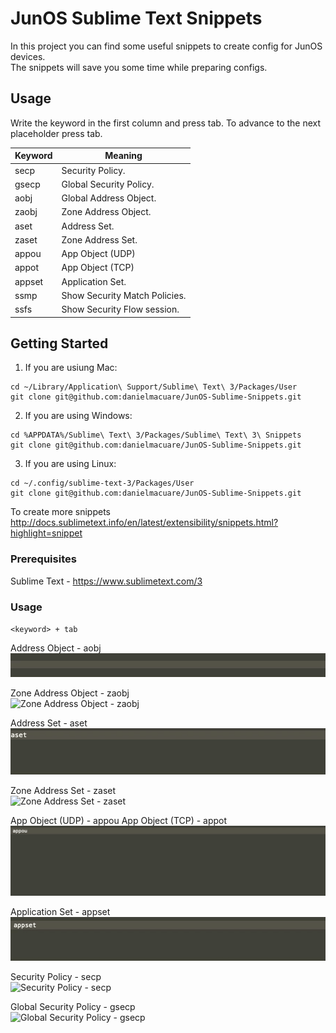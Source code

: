 # JunOS Sublime Text Snippets

In this project you can find some useful snippets to create config for JunOS devices.  
The snippets will save you some time while preparing configs.  


## Usage
Write the keyword in the first column and press tab. To advance to the next placeholder press tab. 

Keyword | Meaning
------- | -------
secp | Security Policy.
gsecp | Global Security Policy.
aobj | Global Address Object.
zaobj | Zone Address Object.
aset | Address Set.
zaset | Zone Address Set.
appou | App Object (UDP)
appot | App Object (TCP)
appset | Application Set.
ssmp | Show Security Match Policies.
ssfs | Show Security Flow session.


## Getting Started
1. If you are usiung Mac:
```
cd ~/Library/Application\ Support/Sublime\ Text\ 3/Packages/User
git clone git@github.com:danielmacuare/JunOS-Sublime-Snippets.git 
```

2. If you are using Windows:
```
cd %APPDATA%/Sublime\ Text\ 3/Packages/Sublime\ Text\ 3\ Snippets
git clone git@github.com:danielmacuare/JunOS-Sublime-Snippets.git 
```
3. If you are using Linux:
```
cd ~/.config/sublime-text-3/Packages/User
git clone git@github.com:danielmacuare/JunOS-Sublime-Snippets.git
```


To create more snippets
http://docs.sublimetext.info/en/latest/extensibility/snippets.html?highlight=snippet



### Prerequisites
Sublime Text - https://www.sublimetext.com/3


### Usage
`<keyword> + tab`

Address Object - aobj  
![Address Object - aobj](https://github.com/danielmacuare/JunOS-Sublime-Snippets/blob/master/gifs/aobj.gif)


Zone Address Object - zaobj  
![Zone Address Object - zaobj](https://github.com/danielmacuare/JunOS-Sublime-Snippets/blob/master/gifs/zaobj.gif)


Address Set - aset  
![Address Set - aset](https://github.com/danielmacuare/JunOS-Sublime-Snippets/blob/master/gifs/aset.gif)


Zone Address Set - zaset  
![Zone Address Set - zaset](https://github.com/danielmacuare/JunOS-Sublime-Snippets/blob/master/gifs/zaset.gif)


App Object (UDP) - appou 
App Object (TCP) - appot
![App Objects](https://github.com/danielmacuare/JunOS-Sublime-Snippets/blob/master/gifs/appou-appot.gif)


Application Set - appset  
![Application Set - appset](https://github.com/danielmacuare/JunOS-Sublime-Snippets/blob/master/gifs/appset.gif)


Security Policy - secp  
![Security Policy - secp](https://github.com/danielmacuare/JunOS-Sublime-Snippets/blob/master/gifs/secp.gif)


Global Security Policy - gsecp  
![Global Security Policy - gsecp](https://github.com/danielmacuare/JunOS-Sublime-Snippets/blob/master/gifs/gsecp.gif)
